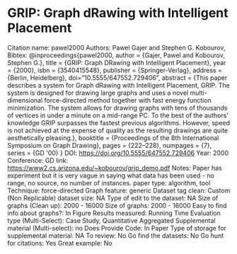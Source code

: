 # GRIP: Graph dRawing with Intelligent Placement

Citation name: pawel2000
Authors: Pawel Gajer and Stephen G. Kobourov, 
Bibtex: @inproceedings{pawel2000,
author = {Gajer, Pawel and Kobourov, Stephen G.},
title = {GRIP: Graph DRawing with Intelligent Placement},
year = {2000},
isbn = {3540415548},
publisher = {Springer-Verlag},
address = {Berlin, Heidelberg},
doi=”10.5555/647552.729406”,
abstract = {This paper describes a system for Graph dRawing with Intelligent Placement, GRIP. The system is designed for drawing large graphs and uses a novel multi-dimensional force-directed method together with fast energy function minimization. The system allows for drawing graphs with tens of thousands of vertices in under a minute on a mid-range PC. To the best of the authors' knowledge GRIP surpasses the fastest previous algorithms. However, speed is not achieved at the expense of quality as the resulting drawings are quite aesthetically pleasing.},
booktitle = {Proceedings of the 8th International Symposium on Graph Drawing},
pages = {222–228},
numpages = {7},
series = {GD '00}
}
DOI: https://doi.org/10.5555/647552.729406
Year: 2000
Conference: GD
link: https://www2.cs.arizona.edu/~kobourov/grip_demo.pdf
Notes: Paper has experiment but it is very vague in saying what data has been used - no range, no source, no number of instances.
paper type: algorithm, tool
Technique: force-directed
Graph feature: generic
Dataset tag clean: Custom (Non Replicable)
dataset size: NA
Type of edit to the dataset: NA
Size of graphs (Clean up): 2000 - 16000
Size of graphs: 2000 - 16000
Easy to find info about graphs?: In Figure
Results measured: Running Time
Evaluation type (Multi-Select): Case Study, Quantitative Aggregated
Supplemental material (Multi-select): no
Does Provide Code: In Paper
Type of storage for supplemental material: NA
To review: No
Go find the datasets: No
Go hunt for citations: Yes
Great example: No